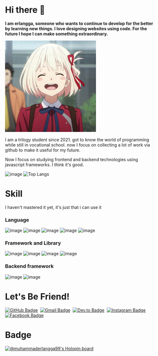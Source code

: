 # Hi there 👋

**I am erlangga, someone who wants to continue to develop for the better by learning new things. I love designing websites using code. For the future I hope I can make something extraordinary.**

![This is an image](https://github.com/muhammaderlangga99/muhammaderlangga99/blob/main/%C4%8B%E1%B8%A7%C3%AF%E1%B9%A1%C3%A4%E1%BA%97%C3%B6%20%E1%B9%85%C3%AF%E1%B9%A1%E1%B8%A7%C3%AF%E1%B8%B3%C3%AF%C4%A1%C3%AF%20(1).jpg)

I am a trilogy student since 2021. got to know the world of programming while still in vocational school. now I focus on collecting a lot of work via github to make it useful for my future.

Now I focus on studying frontend and backend technologies using javascript frameworks. I think it's good.

![image](https://github-readme-stats.vercel.app/api?username=muhammaderlangga99)
![Top Langs](https://github-readme-stats.vercel.app/api/top-langs/?username=muhammaderlangga99&langs_count=8)

# Skill
I haven't mastered it yet, it's just that i can use it

### Language
![image](https://img.shields.io/badge/C-00599C?style=for-the-badge&logo=c&logoColor=white)
![image](https://img.shields.io/badge/HTML5-E34F26?style=for-the-badge&logo=html5&logoColor=white)
![image](https://img.shields.io/badge/CSS3-1572B6?style=for-the-badge&logo=css3&logoColor=white)
![image](https://img.shields.io/badge/JavaScript-323330?style=for-the-badge&logo=javascript&logoColor=F7DF1E)
![image](https://img.shields.io/badge/PHP-777BB4?style=for-the-badge&logo=php&logoColor=white)

### Framework and Library
![image](https://img.shields.io/badge/Bootstrap-563D7C?style=for-the-badge&logo=bootstrap&logoColor=white)
![image](https://img.shields.io/badge/Tailwind_CSS-38B2AC?style=for-the-badge&logo=tailwind-css&logoColor=white)
![image](https://img.shields.io/badge/jQuery-0769AD?style=for-the-badge&logo=jquery&logoColor=white)
![image](https://img.shields.io/badge/Font_Awesome-339AF0?style=for-the-badge&logo=fontawesome&logoColor=white)

### Backend framework
![image](https://img.shields.io/badge/Express.js-000000?style=for-the-badge&logo=express&logoColor=white)
![image](https://img.shields.io/badge/Laravel-FF2D20?style=for-the-badge&logo=laravel&logoColor=white)


# Let's Be Friend!
<a href="https://www.github.com/muhammaderlangga" target="_blank"><img src="https://img.shields.io/badge/GitHub-100000?style=flat&logo=github&logoColor=white" alt="GitHub Badge" height="25"></a>&nbsp;
<a href="mailto:muhammaderlangga159@gmail.com@gmail.com" target="_blank"><img src="https://img.shields.io/badge/Gmail-D14836?style=flat&logo=gmail&logoColor=white" alt="Gmail Badge" height="25"></a>&nbsp;
<a href="https://dev.to/muhammaderlangga99" target="_blank"><img src="https://img.shields.io/badge/Dev.to-0A0A0A?style=flat&logo=dev.to&logoColor=white" alt="Dev.to Badge" height="25"></a>&nbsp;
<a href="https://www.instagram.com/muhammaderlangga99" target="_blank"><img src="https://img.shields.io/badge/Instagram-E4405F?style=flat&logo=instagram&logoColor=white" alt="Instagram Badge" height="25"></a>&nbsp;
<a href="https://www.facebook.com/Muhammad Erlangga" target="_blank"><img src="https://img.shields.io/badge/Facebook-1877F2?style=flat&logo=facebook&logoColor=white" alt="Facebook Badge" height="25"></a>&nbsp;

# Badge

[![@muhammaderlangga99's Holopin board](https://holopin.io/api/user/board?user=muhammaderlangga99)](https://holopin.io/@muhammaderlangga99)
